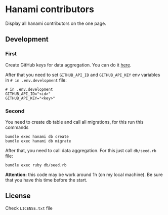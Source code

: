 # Hanami contributors

Display all hanami contributors on the one page.

## Development
### First
Create GitHub keys for data aggregation. You can do it [here](https://github.com/settings/applications/new).

After that you need to set `GITHUB_API_ID` and `GITHUB_API_KEY` env variables in `# in .env.development` file:

```
# in .env.development
GITHUB_API_ID="<id>"
GITHUB_API_KEY="<key>"
```

### Second
You need to create db table and call all migrations, for this run this commands
```
bundle exec hanami db create
bundle exec hanami db migrate
```

After that, you need to call data aggregation. For this just call `db/seed.rb` file:
```
bundle exec ruby db/seed.rb
```

**Attention:** this code may be work around 1h (on my local machine). Be sure that you have this time before the start.

## License

Check `LICENSE.txt` file
